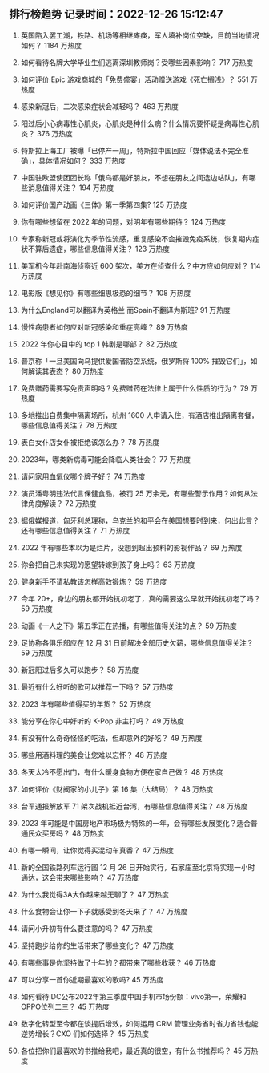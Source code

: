 
## 排行榜趋势 记录时间：2022-12-26 15:12:47
  
  1. 英国陷入罢工潮，铁路、机场等相继瘫痪，军人填补岗位空缺，目前当地情况如何？ 1184 万热度
    
  2. 如何看待名牌大学毕业生们逃离深圳教师岗？受哪些因素影响？ 717 万热度
    
  3. 如何评价 Epic 游戏商城的「免费盛宴」活动赠送游戏《死亡搁浅》？ 551 万热度
    
  4. 感染新冠后，二次感染症状会减轻吗？ 463 万热度
    
  5. 阳过后小心病毒性心肌炎，心肌炎是种什么病？什么情况要怀疑是病毒性心肌炎？ 376 万热度
    
  6. 特斯拉上海工厂被曝「已停产一周」，特斯拉中国回应「媒体说法不完全准确」，具体情况如何？ 333 万热度
    
  7. 中国驻欧盟使团团长称「俄乌都是好朋友，不想在朋友之间选边站队」，有哪些消息值得关注？ 194 万热度
    
  8. 如何评价国产动画《三体》第一季第四集? 125 万热度
    
  9. 你有哪些想留在 2022 年的问题，对明年有哪些期待？ 124 万热度
    
  10. 专家称新冠或将演化为季节性流感，重复感染不会摧毁免疫系统，恢复期内症状不算后遗症，哪些信息值得关注？ 123 万热度
    
  11. 美军机今年赴南海侦察近 600 架次，美方在侦查什么？中方应如何应对？ 114 万热度
    
  12. 电影版《想见你》有哪些细思极恐的细节？ 108 万热度
    
  13. 为什么England可以翻译为英格兰 而Spain不翻译为斯班? 91 万热度
    
  14. 慢性病患者如何应对新冠感染和重症高峰？ 89 万热度
    
  15. 2022 年你心目中的 top 1 韩剧是哪部？ 82 万热度
    
  16. 普京称「一旦美国向乌提供爱国者防空系统，俄罗斯将 100% 摧毁它们」，如何解读其表态？ 80 万热度
    
  17. 免费赠药需要写免责声明吗？免费赠药在法律上属于什么性质的行为？ 79 万热度
    
  18. 多地推出自费集中隔离场所，杭州 1600 人申请入住，有酒店推出隔离套餐，哪些信息值得关注？ 78 万热度
    
  19. 表白女仆店女仆被拒绝该怎么办？ 78 万热度
    
  20. 2023年，哪类新病毒可能会降临人类社会？ 77 万热度
    
  21. 请问家用血氧仪哪个牌子好？ 74 万热度
    
  22. 演员潘粤明违法代言保健食品，被罚 25 万余元，有哪些警示作用？如何从法律角度解读？ 72 万热度
    
  23. 据俄媒报道，匈牙利总理称，乌克兰的和平会在美国想要时到来，何出此言？还有哪些信息值得关注？ 71 万热度
    
  24. 2022 年有哪些本以为是烂片，没想到超出预料的影视作品？ 69 万热度
    
  25. 你会把自己未实现的愿望转嫁到孩子身上吗？ 63 万热度
    
  26. 健身新手不请私教该怎样高效锻炼？ 59 万热度
    
  27. 今年 20+，身边的朋友都开始抗初老了，真的需要这么早就开始抗初老了吗？ 59 万热度
    
  28. 动画《一人之下》第五季正在热播，有哪些值得关注的点？ 59 万热度
    
  29. 足协称各俱乐部应在 12 月 31 日前解决全部历史欠薪，哪些信息值得关注？ 59 万热度
    
  30. 新冠阳过后多久可以跑步？ 58 万热度
    
  31. 最近有什么好听的歌可以推荐一下吗？ 57 万热度
    
  32. 2023 年有哪些值得买的年货？ 52 万热度
    
  33. 能分享在你心中好听的 K-Pop 非主打吗？ 49 万热度
    
  34. 有没有什么奇奇怪怪的吃法，但却意外的好吃？ 49 万热度
    
  35. 哪些用酒料理的美食让您难以忘怀？ 48 万热度
    
  36. 冬天太冷不愿出门，有什么暖身食物方便在家自己做？ 48 万热度
    
  37. 如何评价《财阀家的小儿子》第 16 集（大结局）？ 48 万热度
    
  38. 台军通报解放军 71 架次战机抵近台湾，有哪些信息值得关注？ 48 万热度
    
  39. 2023 年可能是中国房地产市场极为特殊的一年，会有哪些发展变化？适合普通民众买房吗？ 48 万热度
    
  40. 有哪一瞬间，让你觉得买混动车真香？ 47 万热度
    
  41. 新的全国铁路列车运行图 12 月 26 日开始实行，石家庄至北京将实现一小时通达，这会带来哪些影响？ 47 万热度
    
  42. 为什么我觉得3A大作越来越无聊了？ 47 万热度
    
  43. 什么食物会让你一下子就感受到冬天来了？ 47 万热度
    
  44. 请问小升初有什么要注意的吗？ 47 万热度
    
  45. 坚持跑步给你的生活带来了哪些变化？ 47 万热度
    
  46. 有哪些事是你坚持做了十年的？都带来了哪些收获？ 46 万热度
    
  47. 可以分享一首你近期最喜欢的歌吗? 45 万热度
    
  48. 如何看待IDC公布2022年第三季度中国手机市场份额：vivo第一，荣耀和OPPO位列二三？ 45 万热度
    
  49. 数字化转型至今都在谈提质增效，如何运用 CRM 管理业务省时省力省钱也能逆势增长？CXO 们如何选择？ 45 万热度
    
  50. 各位把你们最喜欢的书推给我吧，最近真的很空，有什么书推荐吗？ 45 万热度
    